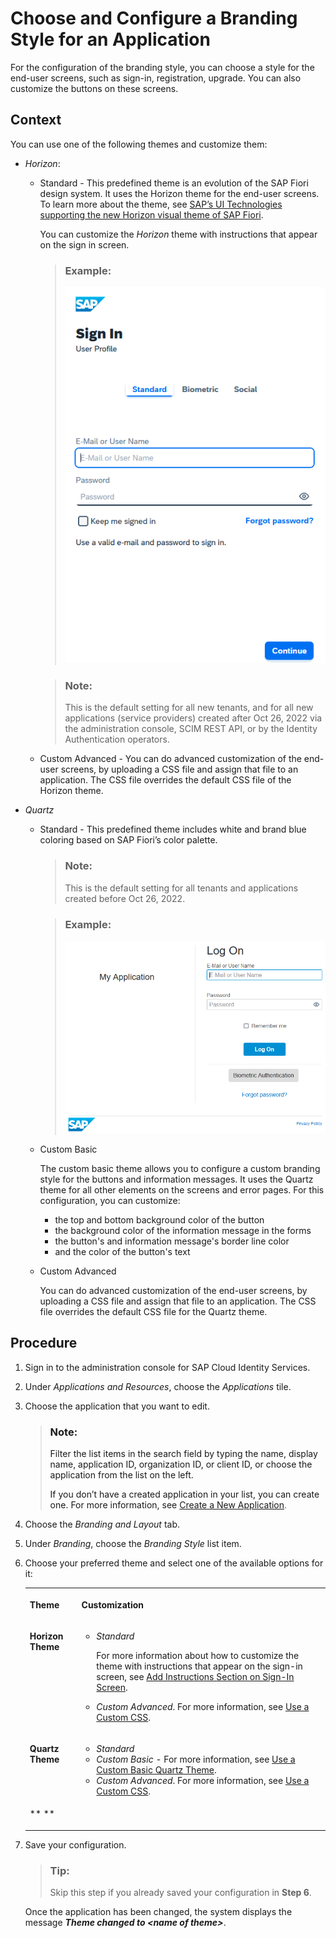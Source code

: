 <!-- loio32f8d337f0894d269f5f89956803efac -->

# Choose and Configure a Branding Style for an Application

For the configuration of the branding style, you can choose a style for the end-user screens, such as sign-in, registration, upgrade. You can also customize the buttons on these screens.



## Context

You can use one of the following themes and customize them:

-   *Horizon*:
    -   Standard - This predefined theme is an evolution of the SAP Fiori design system. It uses the Horizon theme for the end-user screens. To learn more about the theme, see [SAP’s UI Technologies supporting the new Horizon visual theme of SAP Fiori](https://blogs.sap.com/2021/11/17/saps-ui-technologies-supporting-the-new-Horizon-visual-theme-of-SAP-Fiori/).

        You can customize the *Horizon* theme with instructions that appear on the sign in screen.

        > ### Example:  
        > ![](images/Horizon_Example_e72add1.png)

        > ### Note:  
        > This is the default setting for all new tenants, and for all new applications \(service providers\) created after Oct 26, 2022 via the administration console, SCIM REST API, or by the Identity Authentication operators.

    -   Custom Advanced - You can do advanced customization of the end-user screens, by uploading a CSS file and assign that file to an application. The CSS file overrides the default CSS file of the Horizon theme.

-   *Quartz*
    -   Standard - This predefined theme includes white and brand blue coloring based on SAP Fiori’s color palette.

        > ### Note:  
        > This is the default setting for all tenants and applications created before Oct 26, 2022.

        > ### Example:  
        > ![](images/Quartz_Example_5b64afe.png)


    -   Custom Basic

        The custom basic theme allows you to configure a custom branding style for the buttons and information messages. It uses the Quartz theme for all other elements on the screens and error pages. For this configuration, you can customize:

        -   the top and bottom background color of the button
        -   the background color of the information message in the forms
        -   the button's and information message's border line color
        -   and the color of the button's text


    -   Custom Advanced

        You can do advanced customization of the end-user screens, by uploading a CSS file and assign that file to an application. The CSS file overrides the default CSS file for the Quartz theme.





<a name="loio32f8d337f0894d269f5f89956803efac__steps_hdd_ggr_kdc"/>

## Procedure

1.  Sign in to the administration console for SAP Cloud Identity Services.

2.  Under *Applications and Resources*, choose the *Applications* tile.

3.  Choose the application that you want to edit.

    > ### Note:  
    > Filter the list items in the search field by typing the name, display name, application ID, organization ID, or client ID, or choose the application from the list on the left.
    > 
    > If you don’t have a created application in your list, you can create one. For more information, see [Create a New Application](create-a-new-application-0d4b255.md).

4.  Choose the *Branding and Layout* tab.

5.  Under *Branding*, choose the *Branding Style* list item.

6.  Choose your preferred theme and select one of the available options for it:


    <table>
    <tr>
    <th valign="top">

    Theme
    
    </th>
    <th valign="top">

    Customization
    
    </th>
    </tr>
    <tr>
    <td valign="top">
    
    **Horizon Theme**
    
    </td>
    <td valign="top">
    
    -   *Standard*

        For more information about how to customize the theme with instructions that appear on the sign-in screen, see [Add Instructions Section on Sign-In Screen](add-instructions-section-on-sign-in-screen-c9e717e.md).

    -   *Custom Advanced*. For more information, see [Use a Custom CSS](use-a-custom-css-faa2a33.md#loiofaa2a33ff973409dafe136e4f748abda).


    
    </td>
    </tr>
    <tr>
    <td valign="top">
    
    **Quartz Theme**
    
    </td>
    <td valign="top">
    
    -   *Standard*
    -   *Custom Basic* - For more information, see [Use a Custom Basic Quartz Theme](use-a-custom-basic-quartz-theme-342ae24.md).
    -   *Custom Advanced*. For more information, see [Use a Custom CSS](use-a-custom-css-faa2a33.md#loiofaa2a33ff973409dafe136e4f748abda).


    
    </td>
    </tr>
    <tr>
    <td valign="top">
    
    ** **
    
    </td>
    <td valign="top">
    
     
    
    </td>
    </tr>
    </table>
    
7.  Save your configuration.

    > ### Tip:  
    > Skip this step if you already saved your configuration in **Step 6**.

    Once the application has been changed, the system displays the message ***Theme changed to <name of theme\>***.


